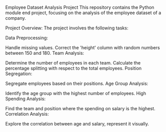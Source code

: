 Employee Dataset Analysis Project
This repository contains the Python module end project, focusing on the analysis of the employee dataset of a company.

Project Overview:
The project involves the following tasks:

Data Preprocessing:

Handle missing values.
Correct the 'height' column with random numbers between 150 and 180.
Team Analysis:

Determine the number of employees in each team.
Calculate the percentage splitting with respect to the total employees.
Position Segregation:

Segregate employees based on their positions.
Age Group Analysis:

Identify the age group with the highest number of employees.
High Spending Analysis:

Find the team and position where the spending on salary is the highest.
Correlation Analysis:

Explore the correlation between age and salary, represent it visually.
